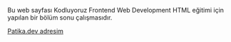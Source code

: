 Bu web sayfası Kodluyoruz Frontend Web Development HTML eğitimi için yapılan bir bölüm sonu çalışmasıdır.


<a href="https://app.patika.dev/karacatufan">Patika.dev adresim</a>
